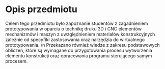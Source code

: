 # Opis przedmiotu
Celem tego przedmiotu było zapoznanie studentów z zagadnieniem prototypowania w oparciu o technikę druku 3D i CNC elementów mechanizmów i maszyn z uwzględnieniem materiałów konstrukcyjnych zależnie od specyfiki zastosowania oraz narzędzia do wirtualnego prototypowania. \n
Przekazano również wiedze z zakresu podstawowych obliczeń, które są wymagane do przygotowania procesu wytworzenia elementu konstrukcji oraz opracowania programu sterującego samym procesem.
